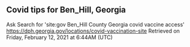 ## Covid tips for Ben_Hill, Georgia

Ask Search for 'site:gov Ben_Hill County Georgia covid vaccine access'
https://dph.georgia.gov/locations/covid-vaccination-site
Retrieved on Friday, February 12, 2021 at 6:44AM (UTC)